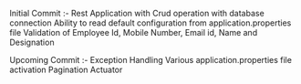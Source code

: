 Initial Commit :- 
Rest Application with Crud operation with database connection
Ability to read default configuration from application.properties file
Validation of Employee Id, Mobile Number, Email id, Name and Designation 

Upcoming Commit :-
Exception Handling 
Various application.properties file activation
Pagination 
Actuator 
      
